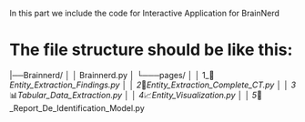 In this part we include the code for Interactive Application for BrainNerd


# The file structure should be like this:

|──Brainnerd/
│   │   Brainnerd.py
│   └───pages/
│       │   1_📑_Entity_Extraction_Findings.py
│       │   2_📝_Entity_Extraction_Complete_CT.py
│       │   3_📊_Tabular_Data_Extraction.py
│       │   4_📈_Entity_Visualization.py
│       │   5_🎯_Report_De_Identification_Model.py
